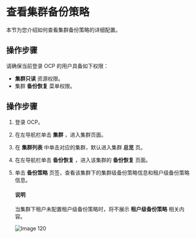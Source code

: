 # 查看集群备份策略

本节为您介绍如何查看集群备份策略的详细配置。

## 操作步骤

请确保当前登录 OCP 的用户具备如下权限：

* **集群只读** 资源权限。
* 集群 **备份恢复** 菜单权限。

## 操作步骤

1. 登录 OCP。

2. 在左导航栏单击 **集群** ，进入集群页面。

3. 在 **集群列表** 中单击对应的集群，默认进入集群 **总览** 页。

4. 在左导航栏单击 **备份恢复** ，进入该集群的 **备份恢复** 页面。

5. 单击 **备份策略** 页签，查看该集群下的集群级备份策略信息和租户级备份策略信息。

    <main id="notice" type='explain'>
    <h4>说明</h4>
    <p>当集群下租户未配置租户级备份策略时，将不展示 <strong>租户级备份策略</strong> 相关内容。</p>
    </main>

   ![Image 120](https://obbusiness-private.oss-cn-shanghai.aliyuncs.com/doc/img/ocp/401/%E5%A4%87%E4%BB%BD%E7%AD%96%E7%95%A51.png)
